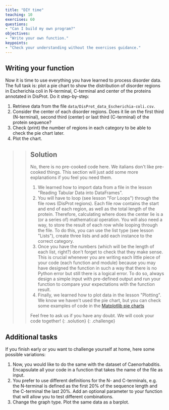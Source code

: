 ```yaml
---
title: "DIY time"
teaching: 10
exercises: 60
questions:
- "Can I build my own program?"
objectives:
- "Write your own function."
keypoints:
- "Check your understanding without the exercises guidance."
---
```


## Writing your function
Now it is time to use everything you have learned to process disorder data. 
The full task is: plot a pie chart to show the distribution of disorder regions
in Escherichia coli in N-terminal, C-terminal and center of the proteins annotated
in DisProt. 
Do it step-by-step:
1. Retrieve data from the file `data/DisProt_data_Escherichia-coli.csv`.
2. Consider the center of each disorder regions. Does it lie on the first third 
(N-terminal), second third (center) or last third (C-terminal) of the protein 
sequence?
3. Check (print) the number of regions in each category to be able to check the 
pie chart later.
4. Plot the chart. 

> > ## Solution
> > No, there is no pre-cooked code here. We italians don't like pre-cooked things.
> > This section will just add some more explanations if you feel you need them.
> > 1. We learned how to import data from a file in the lesson "Reading Tabular Data into DataFrames".
> > 2. You will have to loop (see lesson "For Loops") through the file rows (DisProt regions).
> > Each file row contains the start and end of each region, as well as the total length of the protein.
> > Therefore, calculating where does the center lie is a (or a series of) mathematical operation. 
> > You will also need a way, to store the result of each row while looping through the file. 
> > To do this, you can use the list type (see lesson "Lists"), create three lists and add each instance
> > to the correct category.
> > 3. Once you have the numbers (which will be the length of each list, right?) don't forget to check that
> > they make sense. This is crucial whenever you are writing each little piece of your code (each function
> > and module) because you may have designed the function in such a way that there is no Python error but still
> > there is a logical error. To do so, always design a simple input with pre-defined output and run your 
> > function to compare your expectations with the function result. 
> > 4. Finally, we learned how to plot data in the lesson "Plotting". We know we haven't used the pie chart, 
> > but you can check some examples of code in the [Matplotlib pie charts](https://matplotlib.org/3.1.1/api/_as_gen/matplotlib.pyplot.pie)
> > 
> > Feel free to ask us if you have any doubt. We will cook your code together!
> {: .solution}
{: .challenge}


## Additional tasks
If you finish early or you want to challenge yourself at home, here some possible 
variations:
1. Now, you would like to do the same with the dataset of Caenorhabditis. Encapsulate
all your code in a function that takes the name of the file as input.
2. You prefer to use different definitions for the N- and C-terminals, e.g. the 
N-terminal is defined as the first 20% of the sequence length and the C-terminal the 
last 20%. Add an optional parameter to your function that will allow you to test
different combinations.
3. Change the graph type. Plot the same data as a barplot.

